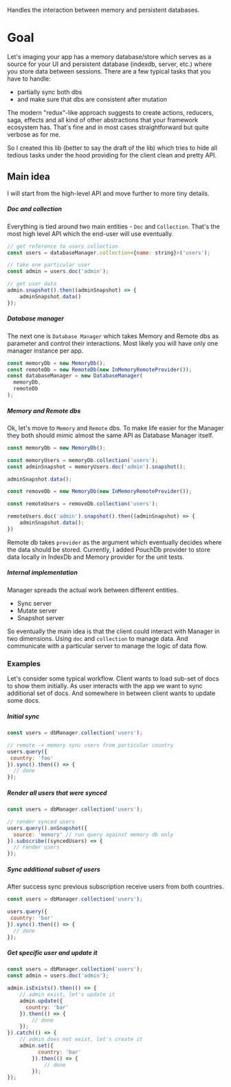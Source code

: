 Handles the interaction between memory and persistent databases.

# Goal
Let's imaging your app has a memory database/store which serves as a source for your UI and 
persistent database (indexdb, server, etc.) where you store data between sessions. There 
are a few typical tasks that you have to handle: 
- partially sync both dbs 
- and make sure that dbs are consistent after mutation

The modern "redux"-like approach suggests to create actions, reducers, saga, effects and
all kind of other abstractions that your framework ecosystem has. That's fine and in most 
cases straightforward but quite verbose as for me.

So I created this lib (better to say the draft of the lib) which tries to hide all tedious 
tasks under the hood providing for the client clean and pretty API.

## Main idea
I will start from the high-level API and move further to more tiny details.

#####  Doc and collection
Everything is tied around two main entities - `Doc` and `Collection`. That's the most high level
API which the end-user will use eventually.

```javascript
// get reference to users collection
const users = databaseManager.collection<{name: string}>('users');

// take one particular user
const admin = users.doc('admin');

// get user data
admin.snapshot().then((adminSnapshot) => {
    adminSnapshot.data()
});
```

#####  Database manager
The next one is `Database Manager` which takes Memory and Remote dbs as parameter and control
their interactions. Most likely you will have only one manager instance per app.
```javascript
const memoryDb = new MemoryDb();
const remoteDb = new RemoteDb(new InMemoryRemoteProvider());
const databaseManager = new DatabaseManager(
  memoryDb,
  remoteDb
);
```

#####  Memory and Remote dbs

Ok, let's move to `Memory` and `Remote` dbs.
To make life easier for the Manager they both should mimic almost the same API as Database Manager itself. 
```javascript
const memoryDb = new MemoryDb();

const memoryUsers = memoryDb.collection('users');
const adminSnapshot = memoryUsers.doc('admin').snapshot();

adminSnapshot.data();
```

```javascript
const removeDb = new MemoryDb(new InMemoryRemoteProvider());

const remoteUsers = removeDb.collection('users');

remoteUsers.doc('admin').snapshot().then((adminSnapshot) => {
    adminSnapshot.data();
})
```

Remote db takes `provider` as the argument which eventually decides where the data should be stored.
Currently, I added PouchDb provider to store data locally in IndexDb and Memory provider for the unit tests.

#####  Internal implementation

Manager spreads the actual work between different entities. 
- Sync server
- Mutate server
- Snapshot server

So eventually the main idea is that the client could interact with Manager in two dimensions. 
Using `doc` and `collection` to manage data. 
And communicate with a particular server to manage the logic of data flow.

### Examples
Let's consider some typical workflow. Client wants to load sub-set of docs to show them initially.
As user interacts with the app we want to sync additional set of docs. And somewhere in between client wants to update some docs.

##### Initial sync
```javascript
const users = dbManager.collection('users');

// remote -> memory sync users from particular country
users.query({
 country: 'foo' 
}).sync().then(() => {
  // done    
});
```

##### Render all users that were synced
```javascript
const users = dbManager.collection('users');

// render synced users
users.query().onSnapshot({
  source: 'memory' // run query against memory db only
}).subscribe((syncedUsers) => {
  // render users
});
```

##### Sync additional subset of users
After success sync previous subscription receive users from both countries.
```javascript
const users = dbManager.collection('users');

users.query({
 country: 'bar' 
}).sync().then(() => {
  // done
});
```

##### Get specific user and update it
```javascript
const users = dbManager.collection('users');
const admin = users.doc('admin');

admin.isExists().then(() => {
    // admin exist, let's update it
    admin.update({
      country: 'bar'
    }).then(() => {
        // done
    });
}).catch(() => {
    // admin does not exist, let's create it
    admin.set({
          country: 'bar'
        }).then(() => {
            // done
        });
});
```
